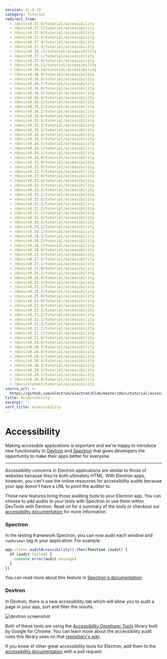 ```yaml
---
version: v1.4.13
category: Tutorial
redirect_from:
  - /docs/v0.37.8/tutorial/accessibility
  - /docs/v0.37.7/tutorial/accessibility
  - /docs/v0.37.6/tutorial/accessibility
  - /docs/v0.37.5/tutorial/accessibility
  - /docs/v0.37.4/tutorial/accessibility
  - /docs/v0.37.3/tutorial/accessibility
  - /docs/v0.36.12/tutorial/accessibility
  - /docs/v0.37.1/tutorial/accessibility
  - /docs/v0.37.0/tutorial/accessibility
  - /docs/v0.36.11/tutorial/accessibility
  - /docs/v0.36.10/tutorial/accessibility
  - /docs/v0.36.9/tutorial/accessibility
  - /docs/v0.36.8/tutorial/accessibility
  - /docs/v0.36.7/tutorial/accessibility
  - /docs/v0.36.6/tutorial/accessibility
  - /docs/v0.36.5/tutorial/accessibility
  - /docs/v0.36.4/tutorial/accessibility
  - /docs/v0.36.3/tutorial/accessibility
  - /docs/v0.35.5/tutorial/accessibility
  - /docs/v0.36.2/tutorial/accessibility
  - /docs/v0.36.0/tutorial/accessibility
  - /docs/v0.35.4/tutorial/accessibility
  - /docs/v0.35.3/tutorial/accessibility
  - /docs/v0.35.2/tutorial/accessibility
  - /docs/v0.34.4/tutorial/accessibility
  - /docs/v0.35.1/tutorial/accessibility
  - /docs/v0.34.3/tutorial/accessibility
  - /docs/v0.34.2/tutorial/accessibility
  - /docs/v0.34.1/tutorial/accessibility
  - /docs/v0.34.0/tutorial/accessibility
  - /docs/v0.33.9/tutorial/accessibility
  - /docs/v0.33.8/tutorial/accessibility
  - /docs/v0.33.7/tutorial/accessibility
  - /docs/v0.33.6/tutorial/accessibility
  - /docs/v0.33.4/tutorial/accessibility
  - /docs/v0.33.3/tutorial/accessibility
  - /docs/v0.33.2/tutorial/accessibility
  - /docs/v0.33.1/tutorial/accessibility
  - /docs/v0.33.0/tutorial/accessibility
  - /docs/v0.32.3/tutorial/accessibility
  - /docs/v0.32.2/tutorial/accessibility
  - /docs/v0.31.2/tutorial/accessibility
  - /docs/v0.31.0/tutorial/accessibility
  - /docs/v0.30.4/tutorial/accessibility
  - /docs/v0.29.2/tutorial/accessibility
  - /docs/v0.29.1/tutorial/accessibility
  - /docs/v0.28.3/tutorial/accessibility
  - /docs/v0.28.2/tutorial/accessibility
  - /docs/v0.28.1/tutorial/accessibility
  - /docs/v0.28.0/tutorial/accessibility
  - /docs/v0.27.3/tutorial/accessibility
  - /docs/v0.27.2/tutorial/accessibility
  - /docs/v0.27.1/tutorial/accessibility
  - /docs/v0.27.0/tutorial/accessibility
  - /docs/v0.26.1/tutorial/accessibility
  - /docs/v0.26.0/tutorial/accessibility
  - /docs/v0.25.3/tutorial/accessibility
  - /docs/v0.25.2/tutorial/accessibility
  - /docs/v0.25.1/tutorial/accessibility
  - /docs/v0.25.0/tutorial/accessibility
  - /docs/v0.24.0/tutorial/accessibility
  - /docs/v0.23.0/tutorial/accessibility
  - /docs/v0.22.3/tutorial/accessibility
  - /docs/v0.22.2/tutorial/accessibility
  - /docs/v0.22.1/tutorial/accessibility
  - /docs/v0.21.3/tutorial/accessibility
  - /docs/v0.21.2/tutorial/accessibility
  - /docs/v0.21.1/tutorial/accessibility
  - /docs/v0.21.0/tutorial/accessibility
  - /docs/v0.20.8/tutorial/accessibility
  - /docs/v0.20.7/tutorial/accessibility
  - /docs/v0.20.6/tutorial/accessibility
  - /docs/v0.20.5/tutorial/accessibility
  - /docs/v0.20.4/tutorial/accessibility
  - /docs/v0.20.3/tutorial/accessibility
  - /docs/v0.20.2/tutorial/accessibility
  - /docs/v0.20.1/tutorial/accessibility
  - /docs/v0.20.0/tutorial/accessibility
  - /docs/vlatest/tutorial/accessibility
source_url: >-
  https://github.com/electron/electron/blob/master/docs/tutorial/accessibility.md
title: Accessibility
excerpt: ''
sort_title: accessibility
---
```

# Accessibility

Making accessible applications is important and we're happy to introduce new functionality to [Devtron](http://electron.atom.io/devtron) and [Spectron](http://electron.atom.io/spectron) that gives developers the opportunity to make their apps better for everyone.

* * *

Accessibility concerns in Electron applications are similar to those of websites because they're both ultimately HTML. With Electron apps, however, you can't use the online resources for accessibility audits because your app doesn't have a URL to point the auditor to.

These new features bring those auditing tools to your Electron app. You can choose to add audits to your tests with Spectron or use them within DevTools with Devtron. Read on for a summary of the tools or checkout our [accessibility documentation](http://electron.atom.io/docs/tutorial/accessibility) for more information.

### Spectron

In the testing framework Spectron, you can now audit each window and `<webview>` tag in your application. For example:

```javascript
app.client.auditAccessibility().then(function (audit) {
  if (audit.failed) {
    console.error(audit.message)
  }
})
```

You can read more about this feature in [Spectron's documentation](https://github.com/electron/spectron#accessibility-testing).

### Devtron

In Devtron, there is a new accessibility tab which will allow you to audit a page in your app, sort and filter the results.

![devtron screenshot](https://cloud.githubusercontent.com/assets/1305617/17156618/9f9bcd72-533f-11e6-880d-389115f40a2a.png)

Both of these tools are using the [Accessibility Developer Tools](https://github.com/GoogleChrome/accessibility-developer-tools) library built by Google for Chrome. You can learn more about the accessibility audit rules this library uses on that [repository's wiki](https://github.com/GoogleChrome/accessibility-developer-tools/wiki/Audit-Rules).

If you know of other great accessibility tools for Electron, add them to the [accessibility documentation](http://electron.atom.io/docs/tutorial/accessibility) with a pull request.
